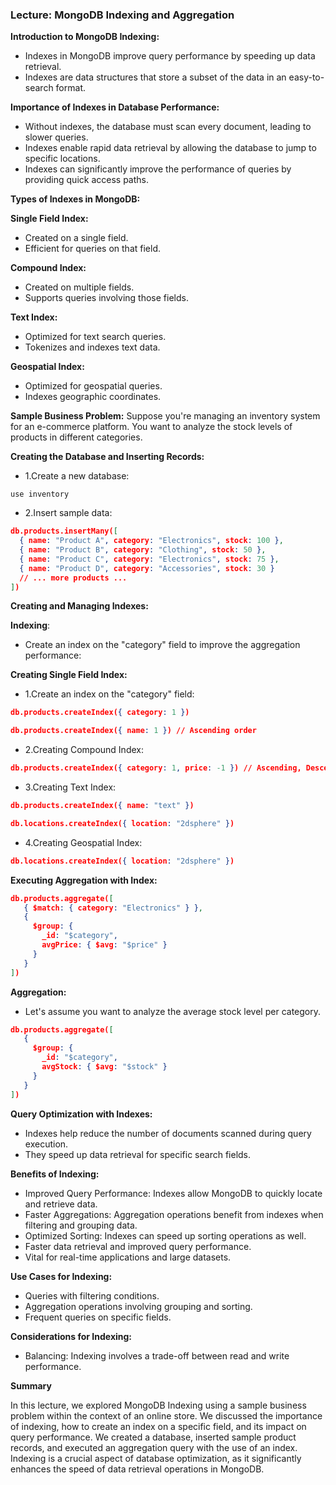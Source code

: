 ### Lecture: MongoDB Indexing and Aggregation

**Introduction to MongoDB Indexing:**
- Indexes in MongoDB improve query performance by speeding up data retrieval.
- Indexes are data structures that store a subset of the data in an easy-to-search format.

**Importance of Indexes in Database Performance:**
- Without indexes, the database must scan every document, leading to slower queries.
- Indexes enable rapid data retrieval by allowing the database to jump to specific locations.
- Indexes can significantly improve the performance of queries by providing quick access paths.

**Types of Indexes in MongoDB:**

**Single Field Index:**
- Created on a single field.
- Efficient for queries on that field.

**Compound Index:**
- Created on multiple fields.
- Supports queries involving those fields.

**Text Index:**
- Optimized for text search queries.
- Tokenizes and indexes text data.

**Geospatial Index:**
- Optimized for geospatial queries.
- Indexes geographic coordinates.


**Sample Business Problem:**
Suppose you're managing an inventory system for an e-commerce platform. You want to analyze the stock levels of products in different categories.

**Creating the Database and Inserting Records:**
- 1.Create a new database:

`use inventory`

- 2.Insert sample data:
```json
db.products.insertMany([
  { name: "Product A", category: "Electronics", stock: 100 },
  { name: "Product B", category: "Clothing", stock: 50 },
  { name: "Product C", category: "Electronics", stock: 75 },
  { name: "Product D", category: "Accessories", stock: 30 }
  // ... more products ...
])
```

**Creating and Managing Indexes:**

**Indexing**:

- Create an index on the "category" field to improve the aggregation performance:


**Creating Single Field Index:**
- 1.Create an index on the "category" field:
```json
db.products.createIndex({ category: 1 })
```
```json
db.products.createIndex({ name: 1 }) // Ascending order
```

- 2.Creating Compound Index:
```json
db.products.createIndex({ category: 1, price: -1 }) // Ascending, Descending
```

- 3.Creating Text Index:
```json
db.products.createIndex({ name: "text" })
```

```json
db.locations.createIndex({ location: "2dsphere" })
```

- 4.Creating Geospatial Index:
```json
db.locations.createIndex({ location: "2dsphere" })
```


**Executing Aggregation with Index:**
```json
db.products.aggregate([
   { $match: { category: "Electronics" } },
   {
     $group: {
       _id: "$category",
       avgPrice: { $avg: "$price" }
     }
   }
])
```

**Aggregation:**
- Let's assume you want to analyze the average stock level per category.

```json
db.products.aggregate([
   {
     $group: {
       _id: "$category",
       avgStock: { $avg: "$stock" }
     }
   }
])
```


**Query Optimization with Indexes:**

- Indexes help reduce the number of documents scanned during query execution.
- They speed up data retrieval for specific search fields.

**Benefits of Indexing:**
- Improved Query Performance: Indexes allow MongoDB to quickly locate and retrieve data.
- Faster Aggregations: Aggregation operations benefit from indexes when filtering and grouping data.
- Optimized Sorting: Indexes can speed up sorting operations as well.
- Faster data retrieval and improved query performance.
- Vital for real-time applications and large datasets.

**Use Cases for Indexing:**
- Queries with filtering conditions.
- Aggregation operations involving grouping and sorting.
- Frequent queries on specific fields.

**Considerations for Indexing:**
- Balancing: Indexing involves a trade-off between read and write performance.

**Summary**

In this lecture, we explored MongoDB Indexing using a sample business problem within the context of an online store. We discussed the importance of indexing, how to create an index on a specific field, and its impact on query performance. We created a database, inserted sample product records, and executed an aggregation query with the use of an index. Indexing is a crucial aspect of database optimization, as it significantly enhances the speed of data retrieval operations in MongoDB.



